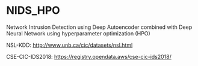 # NIDS_HPO

Network Intrusion Detection using Deep Autoencoder combined with Deep Neural Network using hyperparameter optimization (HPO)


NSL-KDD: http://www.unb.ca/cic/datasets/nsl.html

CSE-CIC-IDS2018: https://registry.opendata.aws/cse-cic-ids2018/
